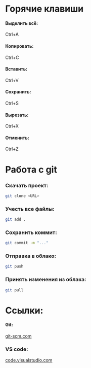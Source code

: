 # Горячие клавиши
#### Выделить всё:
Ctrl+A
#### Копировать:
Ctrl+C
#### Вставить:
Ctrl+V
#### Сохранить:
Ctrl+S
#### Вырезать:
Ctrl+X
#### Отменить:
Ctrl+Z
# Работа с git
### Скачать проект:
```bash
git clone <URL>
```
### Учесть все файлы:
```bash
git add .
```
### Сохранить коммит:
```bash
git commit -m "..."
```
### Отправка в облако:
```bash
git push
```
### Принять изменения из облака:
```bash
git pull
```
# Ссылки:
#### Git:
[git-scm.com](https://git-scm.com/)
### VS code:
[code.visualstudio.com](https://code.visualstudio.com/)

